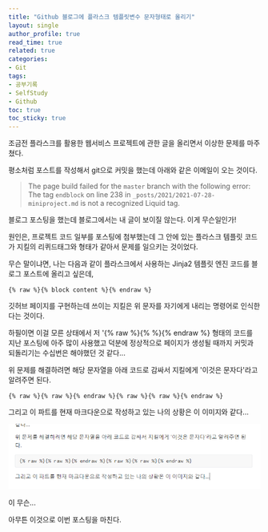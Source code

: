 ```yaml
---
title: "Github 블로그에 플라스크 템플릿변수 문자형태로 올리기"
layout: single
author_profile: true
read_time: true
related: true
categories:
- Git
tags:
- 공부기록
- SelfStudy
- Github
toc: true
toc_sticky: true
---
```


조금전 플라스크를 활용한 웹서비스 프로젝트에 관한 글을 올리면서 이상한 문제를 마주쳤다.

평소처럼 포스트를 작성해서 git으로 커밋을 했는데 아래와 같은 이메일이 오는 것이다.

> The page build failed for the `master` branch with the following error: The tag `endblock` on line 238 in `_posts/2021/2021-07-28-miniproject.md` is not a recognized Liquid tag.

블로그 포스팅을 했는데 블로그에서는 내 글이 보이질 않는다. 이게 무슨일인가!

원인은, 프로젝트 코드 일부를 포스팅에 첨부했는데 그 안에 있는 플라스크 템플릿 코드가 지킬의 리퀴드태그와 형태가 같아서 문제를 일으키는 것이었다.

무슨 말이냐면, 나는 다음과 같이 플라스크에서 사용하는 Jinja2 템플릿 엔진 코드를 블로그 포스트에 올리고 싶은데,

```
{% raw %}{% block content %}{% endraw %}
```

깃허브 페이지를 구현하는데 쓰이는 지킬은 위 문자를 자기에게 내리는 명령어로 인식한다는 것이다.

하필이면 이걸 모른 상태에서 저 '{% raw %}{%  %}{% endraw %} 형태의 코드를 지난 포스팅에 아주 많이 사용했고 덕분에 정상적으로 페이지가 생성될 때까지 커밋과 되돌리기는 수십번은 해야했던 것 같다...

위 문제를 해결하려면 해당 문자열을 아래 코드로 감싸서 지킬에게 '이것은 문자다'라고 알려주면 된다.

```
{% raw %}{% raw %}{% endraw %}{% raw %}{% raw %}{% endraw %}
```

그리고 이 파트를 현재 마크다운으로 작성하고 있는 나의 상황은 이 이미지와 같다...

 ![1](https://raw.githubusercontent.com/lucathree/lucathree.github.io/master/assets/images/2021/2021-07-28.PNG)

이 무슨...

아무튼 이것으로 이번 포스팅을 마친다.

